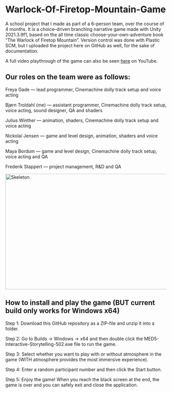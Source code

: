 # Warlock-Of-Firetop-Mountain-Game
A school project that I made as part of a 6–person team, over the course of 4 months. 
It is a choice–driven branching narrative game made with Unity 2021.3.9f1, based on the all time classic choose-your-own-adventure book “The Warlock of Firetop Mountain”.
Version control was done with Plastic SCM, but I uploaded the project here on GitHub as well, for the sake of documentation.

A full video playthrough of the game can also be seen [here](https://www.youtube.com/watch?v=iAP-rPcfHho) on YouTube.

## Our roles on the team were as follows:

Freya Gade — lead programmer, Cinemachine dolly track setup and voice acting
 
Bjørn Troldahl (me) — assistant programmer, Cinemachine dolly track setup, voice acting, sound designer, QA and shaders
 
Julius Winther — animation, shaders, Cinemachine dolly track setup and voice acting
 
Nickolai Jensen — game and level design, animation, shaders and voice acting
 
Maya Bordum — game and level design, Cinemachine dolly track setup, voice acting and QA
 
Frederik Stappert — project management, R&D and QA

<img src="https://img.youtube.com/vi/iAP-rPcfHho/0.jpg" alt="Skeleton" width="640" height="360">

## How to install and play the game (BUT current build only works for Windows x64)

Step 1: Download this GitHub repository as a ZIP-file and unzip it into a folder.

Step 2: Go to Builds → Windows → x64 and then double click the MED5-Interactive-Storytelling-502.exe file to run the game.

Step 3: Select whether you want to play with or without atmosphere in the game (WITH atmosphere provides the most immersive experience).

Step 4: Enter a random participant number and then click the Start button.

Step 5: Enjoy the game! When you reach the black screen at the end, the game is over and you can safely exit and close the application.

